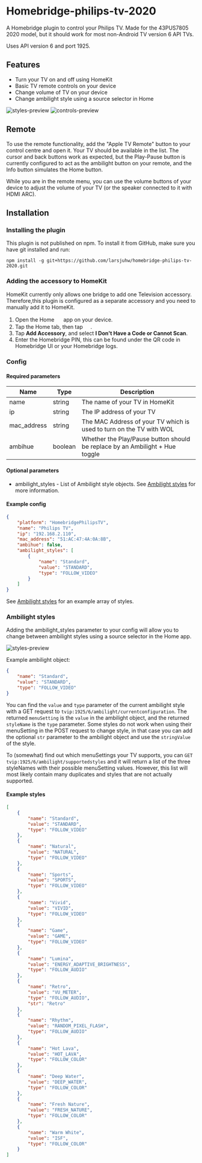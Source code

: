 # Homebridge-philips-tv-2020

A Homebridge plugin to control your Philips TV. Made for the 43PUS7805 2020 model, but it should work for most non-Android TV version 6 API TVs.

Uses API version 6 and port 1925.

## Features

* Turn your TV on and off using HomeKit
* Basic TV remote controls on your device
* Change volume of TV on your device
* Change ambilight style using a source selector in Home

![styles-preview](https://user-images.githubusercontent.com/39745476/105191104-00d1a400-5b37-11eb-9975-24625c92f669.png)
![controls-preview](https://user-images.githubusercontent.com/39745476/105191429-5908a600-5b37-11eb-8eb9-9b8ce4079aff.png)

## Remote

To use the remote functionality, add the "Apple TV Remote" button to your control centre and open it. Your TV should be available in the list. The cursor and back buttons work as expected, but the Play-Pause button is currently configured to act as the ambilight button on your remote, and the Info button simulates the Home button.

While you are in the remote menu, you can use the volume buttons of your device to adjust the volume of your TV (or the speaker connected to it with HDMI ARC).

## Installation

### Installing the plugin

This plugin is not published on npm. To install it from GitHub, make sure you have git installed and run:

```shell
npm install -g git+https://github.com/larsjuhw/homebridge-philips-tv-2020.git
```

### Adding the accessory to HomeKit

HomeKit currently only allows one bridge to add one Television accessory. Therefore,this plugin is configured as a separate accessory and you need to manually add it to HomeKit.
1. Open the Home <img src='https://user-images.githubusercontent.com/3979615/78010622-4ea1d380-738e-11ea-8a17-e6a465eeec35.png' height='16.42px'> app on your device.
2. Tap the Home tab, then tap <img src='https://user-images.githubusercontent.com/3979615/78010869-9aed1380-738e-11ea-9644-9f46b3633026.png' height='16.42px'>.
3. Tap **Add Accessory**, and select **I Don't Have a Code or Cannot Scan**.
4. Enter the Homebridge PIN, this can be found under the QR code in Homebridge UI or your Homebridge logs.

### Config

#### Required parameters

| Name        | Type    | Description                                                                                        |
|-------------|---------|----------------------------------------------------------------------------------------------------|
| name        | string  | The name of your TV in HomeKit                                                                     |
| ip          | string  | The IP address of your TV                                                                          |
| mac_address | string  | The MAC Address of your TV which is used to turn on the TV with WOL                                |
| ambihue     | boolean | Whether the Play/Pause button should be replace by an Ambilight + Hue toggle                       |

#### Optional parameters
* ambilight_styles - List of Ambilight style objects. See [Ambilight styles](#ambilight-styles) for more information.

#### Example config

```json
{
    "platform": "HomebridgePhilipsTV",
    "name": "Philips TV",
    "ip": "192.168.2.110",
    "mac_address": "51:AC:47:4A:0A:8B",
    "ambihue": false,
    "ambilight_styles": [
        {
            "name": "Standard",
            "value": "STANDARD",
            "type": "FOLLOW_VIDEO"
        }
    ]
}
```

See [Ambilight styles](#ambilight-styles) for an example array of styles.

### Ambilight styles

Adding the ambilight_styles parameter to your config will allow you to change between ambilight styles using a source selector in the Home app.

![styles-preview](https://user-images.githubusercontent.com/39745476/105191104-00d1a400-5b37-11eb-9975-24625c92f669.png)

Example ambilight object:
```json
{
    "name": "Standard",
    "value": "STANDARD",
    "type": "FOLLOW_VIDEO"
}
```

You can find the `value` and `type` parameter of the current ambilight style with a GET request to `tvip:1925/6/ambilight/currentconfiguration`. The returned `menuSetting` is the `value` in the ambilight object, and the returned `styleName` is the `type` parameter. Some styles do not work when using their menuSetting in the POST request to change style, in that case you can add the optional `str` parameter to the ambilight object and use the `stringValue` of the style.

To (somewhat) find out which menuSettings your TV supports, you can `GET tvip:1925/6/ambilight/supportedstyles` and it will return a list of the three styleNames with their possible menuSetting values. However, this list will most likely contain many duplicates and styles that are not actually supported.

#### Example styles

```json
[
    {
        "name": "Standard",
        "value": "STANDARD",
        "type": "FOLLOW_VIDEO"
    },
    {
        "name": "Natural",
        "value": "NATURAL",
        "type": "FOLLOW_VIDEO"
    },
    {
        "name": "Sports",
        "value": "SPORTS",
        "type": "FOLLOW_VIDEO"
    },
    {
        "name": "Vivid",
        "value": "VIVID",
        "type": "FOLLOW_VIDEO"
    },
    {
        "name": "Game",
        "value": "GAME",
        "type": "FOLLOW_VIDEO"
    },
    {
        "name": "Lumina",
        "value": "ENERGY_ADAPTIVE_BRIGHTNESS",
        "type": "FOLLOW_AUDIO"
    },
    {
        "name": "Retro",
        "value": "VU_METER",
        "type": "FOLLOW_AUDIO",
        "str": "Retro"
    },
    {
        "name": "Rhythm",
        "value": "RANDOM_PIXEL_FLASH",
        "type": "FOLLOW_AUDIO"
    },
    {
        "name": "Hot Lava",
        "value": "HOT_LAVA",
        "type": "FOLLOW_COLOR"
    },
    {
        "name": "Deep Water",
        "value": "DEEP_WATER",
        "type": "FOLLOW_COLOR"
    },
    {
        "name": "Fresh Nature",
        "value": "FRESH_NATURE",
        "type": "FOLLOW_COLOR"
    },
    {
        "name": "Warm White",
        "value": "ISF",
        "type": "FOLLOW_COLOR"
    }
]
```